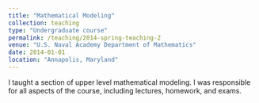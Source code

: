 ```yaml
---
title: "Mathematical Modeling"
collection: teaching
type: "Undergraduate course"
permalink: /teaching/2014-spring-teaching-2
venue: "U.S. Naval Academy Department of Mathematics"
date: 2014-01-01
location: "Annapolis, Maryland"
---
```


I taught a section of upper level mathematical modeling. I was responsible for all aspects of the course, including lectures, homework, and exams.